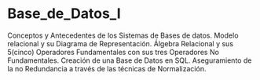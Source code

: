 # Base_de_Datos_I
Conceptos y Antecedentes de los Sistemas de Bases de datos. Modelo relacional y su Diagrama de Representación. Álgebra Relacional y sus 5(cinco) Operadores Fundamentales con sus tres Operadores No Fundamentales. Creación de una Base de Datos en SQL. Aseguramiento de la no Redundancia a través de las técnicas de Normalización.
